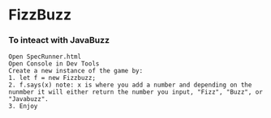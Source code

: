 # FizzBuzz

### To inteact with JavaBuzz
```
Open SpecRunner.html
Open Console in Dev Tools
Create a new instance of the game by:
1. let f = new Fizzbuzz;
2. f.says(x) note: x is where you add a number and depending on the nunmber it will either return the number you input, "Fizz", "Buzz", or "Javabuzz".
3. Enjoy
```
